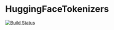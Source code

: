 # HuggingFaceTokenizers

[![Build Status](https://github.com/AntonOresten/HuggingFaceTokenizers.jl/actions/workflows/CI.yml/badge.svg?branch=main)](https://github.com/AntonOresten/HuggingFaceTokenizers.jl/actions/workflows/CI.yml?query=branch%3Amain)
